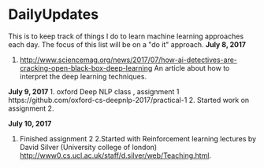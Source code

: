 # DailyUpdates

This is to keep track of things I do to learn machine learning approaches each day. The focus of this list will be on a "do it"  approach.
</break>
<b>July 8, 2017 </b>
1. http://www.sciencemag.org/news/2017/07/how-ai-detectives-are-cracking-open-black-box-deep-learning
An article about how to interpret the deep learning techniques.

</break>
<b>July 9, 2017 </b>
1. oxford Deep NLP class , assignment 1 https://github.com/oxford-cs-deepnlp-2017/practical-1
2. Started work on assignment 2.
</break>

<b> July 10, 2017 </b>
1. Finished assignment 2 
2.Started with Reinforcement learning lectures by David Silver (University college of london) http://www0.cs.ucl.ac.uk/staff/d.silver/web/Teaching.html.
